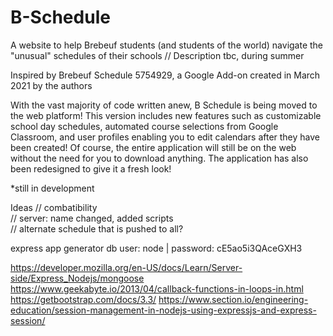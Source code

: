 # B-Schedule
A website to help Brebeuf students (and students of the world) navigate the "unusual" schedules of their schools
// Description tbc, during summer

Inspired by Brebeuf Schedule 5754929, a Google Add-on created in March 2021 by the authors

With the vast majority of code written anew, B Schedule is being moved to the web platform!
This version includes new features such as customizable school day schedules, automated course selections from Google Classroom, and user profiles enabling you to edit calendars after they have been created! Of course, the entire application will still be on the web without the need for you to download anything. The application has also been redesigned to give it a fresh look!

*still in development

Ideas
// combatibility  
// server: name changed, added scripts  
// alternate schedule that is pushed to all?  


express app generator
db user: node | password: cE5ao5i3QAceGXH3

https://developer.mozilla.org/en-US/docs/Learn/Server-side/Express_Nodejs/mongoose
https://www.geekabyte.io/2013/04/callback-functions-in-loops-in.html
https://getbootstrap.com/docs/3.3/
https://www.section.io/engineering-education/session-management-in-nodejs-using-expressjs-and-express-session/